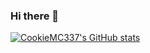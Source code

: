 ### Hi there 👋

[![CookieMC337's GitHub stats](https://github-readme-stats.vercel.app/api?username=CookieMC337&count_private=true&show_icons=true)](https://github.com/CookieMC337/github-readme-stats)
